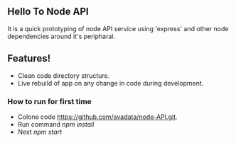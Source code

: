 ## Hello To Node API

It is a quick prototyping of node API service using 'express' and other node dependencies around it's peripharal.

##  Features!

  - Clean code directory structure.
  - Live rebuild of app on any change in code during development.
###  How to run for first time
 - Colone code https://github.com/avadata/node-API.git.
 - Run command  *npm install*
 - Next *npm start*
